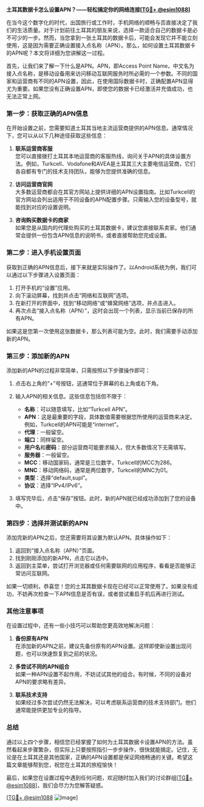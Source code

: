 **土耳其数据卡怎么设置APN？——轻松搞定你的网络连接[[TG💪+ @esim1088](https://t.me/s/esim1088)]**

在当今这个数字化的时代，出国旅行或工作时，手机网络的顺畅与否直接决定了我们的生活质量。对于计划前往土耳其的朋友来说，选择一款适合自己的数据卡是必不可少的一步。然而，当您拿到一张土耳其的数据卡后，可能会发现它并不能立刻使用，这是因为需要正确设置接入点名称（APN）。那么，如何设置土耳其数据卡的APN呢？本文将详细为您讲解这一过程。

首先，让我们来了解一下什么是APN。APN，即Access Point Name，中文名为接入点名称，是移动设备用来访问移动互联网服务时所必需的一个参数。不同的国家和运营商有不同的APN设置，因此，在使用国际数据卡时，正确配置APN显得尤为重要。如果您没有正确设置APN，即使您的数据卡已经激活并充值成功，也无法正常上网。

### **第一步：获取正确的APN信息**

在开始设置之前，您需要知道土耳其当地主流运营商提供的APN信息。通常情况下，您可以从以下几种途径获取这些信息：

1. **联系运营商客服**  
   您可以直接拨打土耳其本地运营商的客服热线，询问关于APN的具体设置方法。例如，Turkcell、Vodafone和AVEA是土耳其三大主要电信运营商，它们各自都有专门的技术支持团队，能够为您提供准确的信息。

2. **访问运营商官网**  
   大多数运营商都会在其官方网站上提供详细的APN设置指南。比如Turkcell的官方网站会列出适用于不同设备的APN配置步骤。只需输入您的设备型号，就能找到对应的设置说明。

3. **咨询购买数据卡的商家**  
   如果您是从国内的代理处购买的土耳其数据卡，建议您直接联系卖家。他们通常会提供一份包含APN信息的说明书，或者直接帮助您完成设置。

### **第二步：进入手机设置页面**

获取到正确的APN信息后，接下来就是实际操作了。以Android系统为例，我们可以通过以下步骤进入设置页面：

1. 打开手机的“设置”应用。
2. 向下滚动屏幕，找到并点击“网络和互联网”选项。
3. 在新打开的界面中，找到“移动网络”或“蜂窝网络”选项，并点击进入。
4. 再次点击“接入点名称（APN）”，这时会出现一个列表，显示当前已保存的所有APN。

如果这是您第一次使用这张数据卡，那么列表可能为空。此时，我们需要手动添加新的APN。

### **第三步：添加新的APN**

添加新的APN的过程非常简单，只需按照以下步骤操作即可：

1. 点击右上角的“+”号按钮，这通常位于屏幕的右上角或右下角。
2. 输入APN的相关信息。这些信息包括但不限于：
   - **名称**：可以随意填写，比如“Turkcell APN”。
   - **APN**：这是最重要的字段，具体数值需要根据您所使用的运营商来决定。例如，Turkcell的APN可能是“internet”。
   - **代理**：一般留空。
   - **端口**：同样留空。
   - **用户名**和**密码**：部分运营商可能要求输入，但大多数情况下无需填写。
   - **服务器**：一般留空。
   - **MCC**：移动国家码，通常是三位数字，Turkcell的MCC为286。
   - **MNC**：移动网络码，通常是两位数字，Turkcell的MNC为01。
   - **类型**：选择“default,supl”。
   - **协议**：选择“IPv4/IPv6”。

3. 填写完毕后，点击“保存”按钮。此时，新的APN就已经成功添加到了您的设备中。

### **第四步：选择并测试新的APN**

添加完新的APN之后，您还需要将其设置为默认APN。具体操作如下：

1. 返回到“接入点名称（APN）”页面。
2. 找到刚刚添加的新APN，点击它以选中。
3. 返回到主菜单，尝试打开浏览器或任何需要联网的应用程序，看看是否能够正常访问互联网。

如果一切顺利，恭喜您！您的土耳其数据卡现在已经可以正常使用了。如果没有成功，不妨再次检查一下APN信息是否有误，或者尝试重启手机后再进行测试。

### **其他注意事项**

在设置过程中，还有一些小技巧可以帮助您更高效地解决问题：

1. **备份原有APN**  
   在添加新的APN之前，建议先备份原有的APN设置。这样即使新设置出现问题，也可以快速恢复到之前的状况。

2. **多尝试不同的APN组合**  
   如果一种APN设置不起作用，不妨试试其他的组合。有时候，不同的设备对APN的要求略有差异。

3. **联系技术支持**  
   如果经过多次尝试仍然无法解决，可以考虑联系运营商的技术支持部门。他们通常能提供更加专业的指导。

### **总结**

通过以上四个步骤，相信您已经掌握了如何为土耳其数据卡设置APN的方法。虽然看起来步骤繁杂，但实际上只要按照指引一步步操作，很快就能搞定。记住，无论是在土耳其还是其他国家，正确的APN设置都是保证网络畅通的关键。希望这篇文章能够帮到您，祝您在土耳其的旅程愉快！

最后，如果您在设置过程中遇到任何问题，欢迎随时加入我们的讨论群组[[TG💪+ @esim1088](https://t.me/s/esim1088)]，我们会尽力为您解答疑惑。

[[TG💪+ @esim1088](https://t.me/s/esim1088) ![Image](https://i.postimg.cc/4NQfJmqS/Snipaste-2025-05-13-00-14-12.png)]